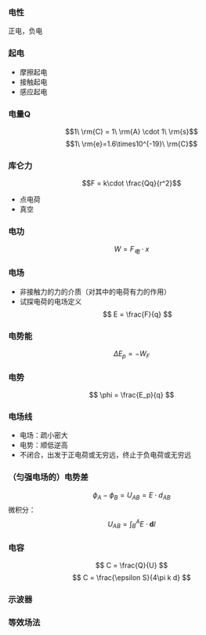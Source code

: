 
### 电性
正电，负电
### 起电
- 摩擦起电
- 接触起电
- 感应起电
### 电量Q
$$1\ \rm{C} = 1\ \rm{A} \cdot 1\ \rm{s}$$
$$1\ \rm{e}=1.6\times10^{-19}\ \rm{C}$$
### 库仑力
$$F = k\cdot \frac{Qq}{r^2}$$
- 点电荷
- 真空
### 电功
$$
W=F_{电}\cdot x
$$
### 电场
- 非接触力的力的介质（对其中的电荷有力的作用）
- 试探电荷的电场定义
$$
E = \frac{F}{q}
$$
### 电势能
$$
\Delta E_p = -W_F
$$
### 电势
$$
\phi = \frac{E_p}{q}
$$
### 电场线
- 电场：疏小密大
- 电势：顺低逆高
- 不闭合，出发于正电荷或无穷远，终止于负电荷或无穷远
### （匀强电场的）电势差
$$
\phi_A - \phi_B = U_{AB} = E\cdot d_{AB}
$$
微积分：
$$
U_{AB} = \int_B^A E\cdot \textbf{d}l
$$
### 电容
$$
C = \frac{Q}{U}
$$
$$
C = \frac{\epsilon S}{4\pi k d}
$$
###  示波器

### 等效场法

